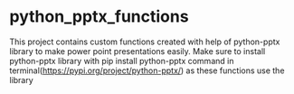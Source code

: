 # python_pptx_functions
This project contains custom functions created with help of python-pptx library to make power point presentations easily.
Make sure to install python-pptx library with pip install python-pptx command in terminal(https://pypi.org/project/python-pptx/) as these functions use the library
